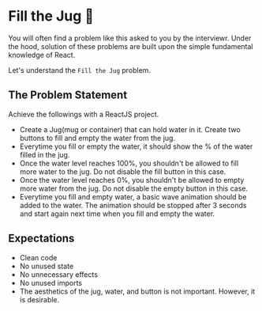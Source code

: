 # Fill the Jug 🏺
You will often find a problem like this asked to you by the interviewr. Under the hood, solution of these problems are built upon the simple fundamental knowledge of React. 

Let's understand the `Fill the Jug` problem.

## The Problem Statement
Achieve the followings with a ReactJS project.

- Create a Jug(mug or container) that can hold water in it. Create two buttons to fill and empty the water from the jug.
- Everytime you fill or empty the water, it should show the % of the water filled in the jug.
- Once the water level reaches 100%, you shouldn't be allowed to fill more water to the jug. Do not disable the fill button in this case.
- Once the water level reaches 0%, you shouldn't be allowed to empty more water from the jug. Do not disable the empty button in this case.
- Everytime you fill and empty water, a basic wave animation should be added to the water. The animation should be stopped after 3 seconds and start again next time when you fill and empty the water.

## Expectations
- Clean code
- No unused state
- No unnecessary effects
- No unused imports
- The aesthetics of the jug, water, and button is not important. However, it is desirable.
